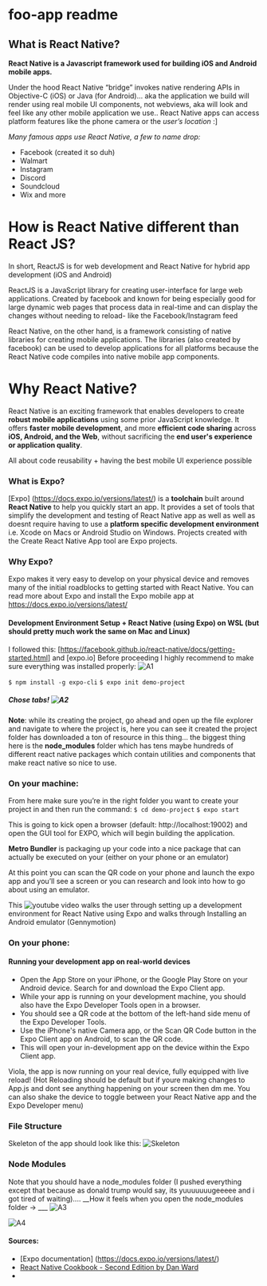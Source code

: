 # foo-app readme


## What is React Native?
  __React Native is a Javascript framework used for building iOS and Android mobile apps.__

Under the hood React Native “bridge” invokes native rendering APIs in Objective-C (iOS) or Java (for Android)... aka the application we build will render using real mobile UI components, not webviews, aka will look and feel like any other mobile application we use..
React Native apps can access platform features like the phone camera or the *user’s location* :]

_Many famous apps use React Native, a few to name drop:_
  - Facebook (created it so duh)
  - Walmart
  - Instagram
  - Discord
  - Soundcloud
  - Wix and more

# How is React Native different than React JS?

In short, ReactJS is for web development and React Native for hybrid app development (iOS and Android)

ReactJS is a JavaScript library for creating user-interface for large web applications. Created by facebook and known for being especially good for large dynamic web pages that process data in real-time and can display the changes without needing to reload- like the Facebook/Instagram feed

React Native, on the other hand, is a framework consisting of native libraries for creating mobile applications. The libraries (also created by facebook) can be used to develop applications for all platforms because the React Native code compiles into native mobile app components.
# Why React Native?
React Native is an exciting framework that enables developers to create __robust mobile applications__ using some prior JavaScript knowledge. It offers __faster mobile development__, and more __efficient code sharing__ across __iOS, Android, and the Web__, without sacrificing the __end user's experience or application quality__.

All about code reusability + having the best mobile UI experience possible
### What is Expo?
[Expo] (https://docs.expo.io/versions/latest/) is a __toolchain__ built around __React Native__ to help you quickly start an app. It provides a set of tools that simplify the development and testing of React Native app as well as well as doesnt require having to use a __platform specific development environment__ i.e. Xcode  on Macs or Android Studio on Windows.
Projects created with the Create React Native App tool are Expo projects.
### Why Expo?
Expo makes it very easy to develop on your physical device and removes many of the initial roadblocks to getting started with React Native.
You can read more about Expo and install the Expo mobile app at https://docs.expo.io/versions/latest/
#### Development Environment Setup + React Native (using Expo) on WSL (but should pretty much work the same on Mac and Linux)

I followed this: [https://facebook.github.io/react-native/docs/getting-started.html] and [expo.io]
Before proceeding I highly recommend to make sure everything was installed properly:
![A1](a1.png)

`$ npm install -g expo-cli`
`$ expo init demo-project`

##### Chose tabs! ![A2](a2.png)



__Note__: while its creating the project, go ahead and open up the file explorer and navigate to where the project is, here you can see it created the project folder has downloaded a ton of resource in this thing… the biggest thing here is the __node_modules__ folder which has tens maybe hundreds of different react native packages which contain utilities and components that make react native so nice to use.
### On your machine:

From here make sure you’re in the right folder you want to create your project in and then run the command:
`$ cd demo-project`
`$ expo start`

This is going to kick open a browser (default: http://localhost:19002) and open the GUI tool for EXPO, which will begin building the application.

__Metro Bundler__ is packaging up your code into a nice package that can actually be executed on your (either on your phone or an emulator)

At this point you can scan the QR code on your phone and launch the expo app and you’ll see a screen or you can research and look into how to go about using an emulator.

This ![youtube](https://www.youtube.com/watch?v=WnS7dcY5Hys) video walks the user through setting up a development environment for React Native using Expo and walks through Installing an Android emulator (Gennymotion)

### On your phone:
#### Running your development app on real-world devices

- Open the App Store on your iPhone, or the Google Play Store on your Android device. Search for and download the Expo Client app.
- While your app is running on your development machine, you should also have the Expo Developer Tools open in a browser.
- You should see a QR code at the bottom of the left-hand side menu of the Expo Developer Tools.
- Use the iPhone's native Camera app, or the Scan QR Code button in the Expo Client app on Android, to scan the QR code.
- This will open your in-development app on the device within the Expo Client app.

Viola, the app is now running on your real device, fully equipped with live reload! (Hot Reloading should be default but if youre making changes to App.js and dont see anything happening on your screen then dm me. You can also shake the device to toggle between your React Native app and the Expo Developer menu)

### File Structure
Skeleton of the app should look like this:
![Skeleton](skeleton.png)







### Node Modules
Note that you should have a node_modules folder (I pushed everything except that because as donald trump would say, its yuuuuuuugeeeee and i got tired of waiting)....
__How it feels when you open the node_modules folder → ___
![A3](a3.png)


![A4](a4.png)



#### Sources: 
- [Expo documentation] (https://docs.expo.io/versions/latest/)
- [React Native Cookbook - Second Edition by Dan Ward](https://www.oreilly.com/library/view/react-native-cookbook/9781788991926/32882bd3-85bb-4947-87aa-9f8fed6658c4.xhtml)
- 
